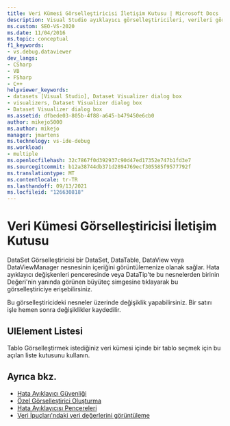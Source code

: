 ```yaml
---
title: Veri Kümesi Görselleştiricisi İletişim Kutusu | Microsoft Docs
description: Visual Studio ayıklayıcı görselleştiricileri, verileri görüntü alan bileşenlerdir. DataSet, DataTable, DataView veya DataViewManager nesnesinin içeriğini görüntülemek için DataSet Visualizer'ı kullanın.
ms.custom: SEO-VS-2020
ms.date: 11/04/2016
ms.topic: conceptual
f1_keywords:
- vs.debug.dataviewer
dev_langs:
- CSharp
- VB
- FSharp
- C++
helpviewer_keywords:
- datasets [Visual Studio], Dataset Visualizer dialog box
- visualizers, Dataset Visualizer dialog box
- Dataset Visualizer dialog box
ms.assetid: dfbede03-805b-4f88-a645-b479450e6cb0
author: mikejo5000
ms.author: mikejo
manager: jmartens
ms.technology: vs-ide-debug
ms.workload:
- multiple
ms.openlocfilehash: 32c7867f0d392937c90d47ed17352e747b1fd3e7
ms.sourcegitcommit: b12a38744db371d2894769ecf305585f9577792f
ms.translationtype: MT
ms.contentlocale: tr-TR
ms.lasthandoff: 09/13/2021
ms.locfileid: "126630818"
---
```

# <a name="dataset-visualizer-dialog-box"></a>Veri Kümesi Görselleştiricisi İletişim Kutusu
DataSet Görselleştiricisi bir DataSet, DataTable, DataView veya DataViewManager nesnesinin içeriğini görüntülemenize olanak sağlar. Hata ayıklayıcı değişkenleri penceresinde veya DataTip'te bu nesnelerden birinin Değeri'nin yanında görünen büyüteç simgesine tıklayarak bu görselleştiriciye erişebilirsiniz.

 Bu görselleştiricideki nesneler üzerinde değişiklik yapabilirsiniz. Bir satırı işle hemen sonra değişiklikler kaydedilir.

## <a name="uielement-list"></a>UIElement Listesi
 Tablo Görselleştirmek istediğiniz veri kümesi içinde bir tablo seçmek için bu açılan liste kutusunu kullanın.

## <a name="see-also"></a>Ayrıca bkz.

- [Hata Ayıklayıcı Güvenliği](../debugger/debugger-security.md)
- [Özel Görselleştirici Oluşturma](../debugger/create-custom-visualizers-of-data.md)
- [Hata Ayıklayıcısı Pencereleri](../debugger/debugger-windows.md)
- [Veri İpuçları'ndaki veri değerlerini görüntüleme](../debugger/view-data-values-in-data-tips-in-the-code-editor.md)